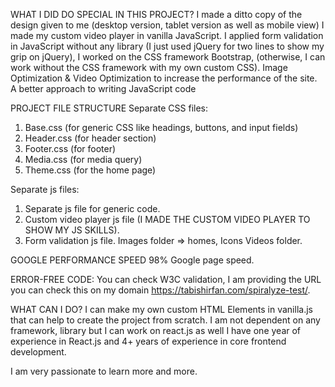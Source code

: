 WHAT I DID DO SPECIAL IN THIS PROJECT?
I made a ditto copy of the design given to me (desktop version, tablet version as well as mobile view)
I made my custom video player in vanilla JavaScript.
I applied form validation in JavaScript without any library (I just used jQuery for two lines to show my grip on jQuery),
I worked on the CSS framework Bootstrap, (otherwise, I can work without the CSS framework with my own custom CSS).
Image Optimization & Video Optimization to increase the performance of the site.
A better approach to writing JavaScript code

PROJECT FILE STRUCTURE
Separate CSS files:
1. Base.css (for generic CSS like headings, buttons, and input fields)
2. Header.css (for header section)
3. Footer.css (for footer)
4. Media.css (for media query)
5. Theme.css (for the home page)

Separate js files:
1.	Separate js file for generic code.
2.	Custom video player js file (I MADE THE CUSTOM VIDEO PLAYER TO SHOW MY JS SKILLS).
3.	Form validation js file.
Images folder => homes, Icons
Videos folder.




GOOGLE PERFORMANCE SPEED
 98% Google page speed.

ERROR-FREE CODE:
You can check W3C validation, I am providing the URL you can check this on my domain
https://tabishirfan.com/spiralyze-test/.

WHAT CAN I DO?
I can make my own custom HTML Elements in vanilla.js that can help to create the project from scratch.
I am not dependent on any framework, library but I can work on react.js as well
I have one year of experience in React.js and 4+ years of experience in core frontend development.

I am very passionate to learn more and more.



